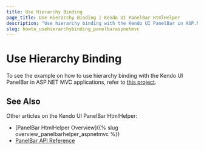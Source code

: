 ```yaml
---
title: Use Hierarchy Binding
page_title: Use Hierarchy Binding | Kendo UI PanelBar HtmlHelper
description: "Use hierarchy binding with the Kendo UI PanelBar in ASP.NET MVC applications."
slug: howto_usehierarchybinding_panelbaraspnetmvc
---
```


# Use Hierarchy Binding

To see the example on how to use hierarchy binding with the Kendo UI PanelBar in ASP.NET MVC applications, refer to [this project](https://github.com/telerik/ui-for-aspnet-mvc-examples/tree/master/panelbar/panelbar-hierarchy-binding).

## See Also

Other articles on the Kendo UI PanelBar HtmlHelper:

* [PanelBar HtmlHelper Overview]({% slug overview_panelbarhelper_aspnetmvc %})
* [PanelBar API Reference](/api/aspnet-mvc/Kendo.Mvc.UI.Fluent/PanelBarBuilder)
